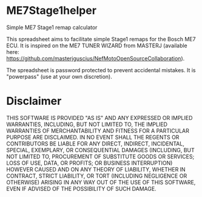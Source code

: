 # ME7Stage1helper
Simple ME7 Stage1 remap calculator

This spreadsheet aims to facilitate simple Stage1 remaps for the Bosch ME7 ECU. It is inspired on the ME7 TUNER WIZARD from MASTERJ (available here: https://github.com/masterjguscius/NefMotoOpenSourceCollaboration).

The spreadsheet is password protected to prevent accidental mistakes. It is "powerpass" (use at your own discretion).

# Disclaimer
THIS SOFTWARE IS PROVIDED "AS IS" AND ANY EXPRESSED OR IMPLIED WARRANTIES, INCLUDING, BUT NOT LIMITED TO, THE IMPLIED WARRANTIES OF MERCHANTABILITY AND FITNESS FOR A PARTICULAR PURPOSE ARE DISCLAIMED. IN NO EVENT SHALL THE REGENTS OR CONTRIBUTORS BE LIABLE FOR ANY DIRECT, INDIRECT, INCIDENTAL, SPECIAL, EXEMPLARY, OR CONSEQUENTIAL DAMAGES (INCLUDING, BUT NOT LIMITED TO, PROCUREMENT OF SUBSTITUTE GOODS OR SERVICES; LOSS OF USE, DATA, OR PROFITS; OR BUSINESS INTERRUPTION) HOWEVER CAUSED AND ON ANY THEORY OF LIABILITY, WHETHER IN CONTRACT, STRICT LIABILITY, OR TORT (INCLUDING NEGLIGENCE OR OTHERWISE) ARISING IN ANY WAY OUT OF THE USE OF THIS SOFTWARE, EVEN IF ADVISED OF THE POSSIBILITY OF SUCH DAMAGE.
